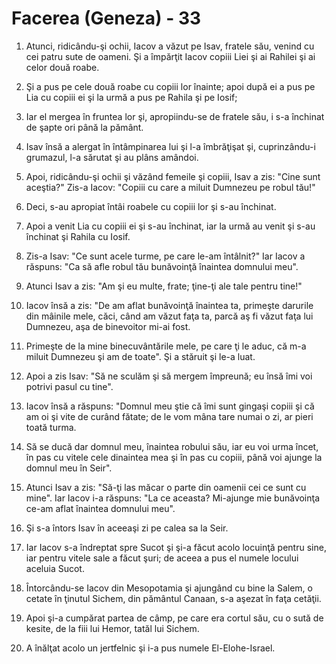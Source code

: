 # Facerea (Geneza) - 33

1. Atunci, ridicându-şi ochii, Iacov a văzut pe Isav, fratele său, venind cu cei patru sute de oameni. Şi a împărţit Iacov copiii Liei şi ai Rahilei şi ai celor două roabe.

2. Şi a pus pe cele două roabe cu copiii lor înainte; apoi după ei a pus pe Lia cu copiii ei şi la urmă a pus pe Rahila şi pe Iosif;

3. Iar el mergea în fruntea lor şi, apropiindu-se de fratele său, i s-a închinat de şapte ori până la pământ.

4. Isav însă a alergat în întâmpinarea lui şi l-a îmbrăţişat şi, cuprinzându-i grumazul, l-a sărutat şi au plâns amândoi.

5. Apoi, ridicându-şi ochii şi văzând femeile şi copiii, Isav a zis: "Cine sunt aceştia?" Zis-a Iacov: "Copiii cu care a miluit Dumnezeu pe robul tău!"

6. Deci, s-au apropiat întâi roabele cu copiii lor şi s-au închinat.

7. Apoi a venit Lia cu copiii ei şi s-au închinat, iar la urmă au venit şi s-au închinat şi Rahila cu Iosif.

8. Zis-a Isav: "Ce sunt acele turme, pe care le-am întâlnit?" Iar Iacov a răspuns: "Ca să afle robul tău bunăvoinţă înaintea domnului meu".

9. Atunci Isav a zis: "Am şi eu multe, frate; ţine-ţi ale tale pentru tine!"

10. Iacov însă a zis: "De am aflat bunăvoinţă înaintea ta, primeşte darurile din mâinile mele, căci, când am văzut faţa ta, parcă aş fi văzut faţa lui Dumnezeu, aşa de binevoitor mi-ai fost.

11. Primeşte de la mine binecuvântările mele, pe care ţi le aduc, că m-a miluit Dumnezeu şi am de toate". Şi a stăruit şi le-a luat.

12. Apoi a zis Isav: "Să ne sculăm şi să mergem împreună; eu însă îmi voi potrivi pasul cu tine".

13. Iacov însă a răspuns: "Domnul meu ştie că îmi sunt gingaşi copiii şi că am oi şi vite de curând fătate; de le vom mâna tare numai o zi, ar pieri toată turma.

14. Să se ducă dar domnul meu, înaintea robului său, iar eu voi urma încet, în pas cu vitele cele dinaintea mea şi în pas cu copiii, până voi ajunge la domnul meu în Seir".

15. Atunci Isav a zis: "Să-ţi las măcar o parte din oamenii cei ce sunt cu mine". Iar Iacov i-a răspuns: "La ce aceasta? Mi-ajunge mie bunăvoinţa ce-am aflat înaintea domnului meu".

16. Şi s-a întors Isav în aceeaşi zi pe calea sa la Seir.

17. Iar Iacov s-a îndreptat spre Sucot şi şi-a făcut acolo locuinţă pentru sine, iar pentru vitele sale a făcut şuri; de aceea a pus el numele locului aceluia Sucot.

18. Întorcându-se Iacov din Mesopotamia şi ajungând cu bine la Salem, o cetate în ţinutul Sichem, din pământul Canaan, s-a aşezat în faţa cetăţii.

19. Apoi şi-a cumpărat partea de câmp, pe care era cortul său, cu o sută de kesite, de la fiii lui Hemor, tatăl lui Sichem.

20. A înălţat acolo un jertfelnic şi i-a pus numele El-Elohe-Israel.


